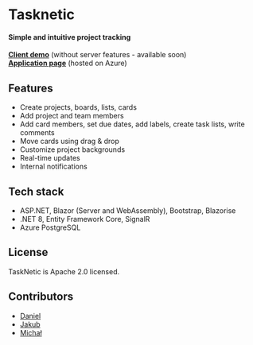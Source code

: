 # Tasknetic
#### Simple and intuitive project tracking

[**Client demo**]() (without server features - available soon)  
[**Application page**](tasknetic.app) (hosted on Azure)

## Features

- Create projects, boards, lists, cards
- Add project and team members
- Add card members, set due dates, add labels, create task lists, write comments
- Move cards using drag & drop
- Customize project backgrounds
- Real-time updates
- Internal notifications

## Tech stack

- ASP.NET, Blazor (Server and WebAssembly), Bootstrap, Blazorise
- .NET 8, Entity Framework Core, SignalR
- Azure PostgreSQL

## License

TaskNetic is Apache 2.0 licensed.

## Contributors

- [Daniel](https://github.com/Regyu)
- [Jakub](https://github.com/SzczuruPL)
- [Michał](https://github.com/mperek108)
